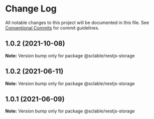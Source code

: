 # Change Log

All notable changes to this project will be documented in this file.
See [Conventional Commits](https://conventionalcommits.org) for commit guidelines.

## 1.0.2 (2021-10-08)

**Note:** Version bump only for package @sclable/nestjs-storage





## 1.0.2 (2021-06-11)

**Note:** Version bump only for package @sclable/nestjs-storage





## 1.0.1 (2021-06-09)

**Note:** Version bump only for package @sclable/nestjs-storage
